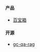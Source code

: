 #### 产品
- [百宝箱](https://www.tbox.cn/about)

#### 开源
- [gc-qa-rag](https://github.com/GrapeCity-AI/gc-qa-rag)
